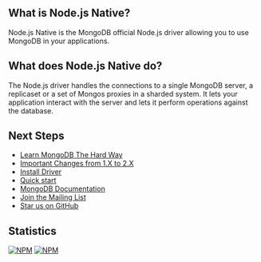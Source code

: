 ## What is Node.js Native?

Node.js Native is the MongoDB official Node.js driver allowing you to use MongoDB in your applications.

## What does Node.js Native do?

The Node.js driver handles the connections to a single MongoDB server, a replicaset or a set of Mongos proxies in a sharded system. It lets your application interact with the server and lets it perform operations against the database.

## Next Steps

 * [Learn MongoDB The Hard Way](http://learnmongodbthehardway.com/)
 * [Important Changes from 1.X to 2.X](meta/changes-from-1.0)
 * [Install Driver](overview/installing)
 * [Quick start](overview/quickstart)
 * [MongoDB Documentation](http://mongodb.org/)
 * [Join the Mailing List](community/mailing-list)
 * [Star us on GitHub](https://github.com/mongodb/node-mongodb-native)

## Statistics
[![NPM](https://nodei.co/npm/mongodb.png?downloads=true&downloadRank=true)](https://nodei.co/npm/mongodb/) [![NPM](https://nodei.co/npm-dl/mongodb.png?months=6&height=3)](https://nodei.co/npm/mongodb/)
